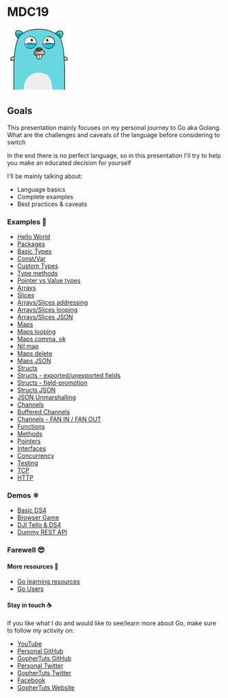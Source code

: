 # MDC19

<img src="https://github.com/steevehook/mdc19/raw/master/gophertuts.svg?sanitize=true" width="150px"/>

## Goals

This presentation mainly focuses on my personal journey
to Go aka Golang. What are the challenges and caveats of the
language before considering to switch

In the end there is no perfect language, so in this presentation
I'll try to help you make an educated decision for
yourself

I'll be mainly talking about:

- Language basics
- Complete examples
- Best practices & caveats

### Examples 🚀

- [Hello World](https://github.com/steevehook/mdc19/blob/master/examples/hello-world)
- [Packages](https://github.com/steevehook/mdc19/blob/master/examples/packages)
- [Basic Types](https://github.com/steevehook/mdc19/blob/master/examples/basic-types)
- [Const/Var](https://github.com/steevehook/mdc19/blob/master/examples/const-var)
- [Custom Types](https://github.com/steevehook/mdc19/blob/master/examples/custom-types)
- [Type methods](https://github.com/steevehook/mdc19/blob/master/examples/type-methods)
- [Pointer vs Value types](https://github.com/steevehook/mdc19/blob/master/examples/pointer-vs-value)
- [Arrays](https://github.com/steevehook/mdc19/blob/master/examples/arrays)
- [Slices](https://github.com/steevehook/mdc19/blob/master/examples/slices)
- [Arrays/Slices addressing](https://github.com/steevehook/mdc19/blob/master/examples/arrays-slices-addressing)
- [Arrays/Slices looping](https://github.com/steevehook/mdc19/blob/master/examples/arrays-slices-looping)
- [Arrays/Slices JSON](https://github.com/steevehook/mdc19/blob/master/examples/arrays-slices-json)
- [Maps](https://github.com/steevehook/mdc19/blob/master/examples/maps)
- [Maps looping](https://github.com/steevehook/mdc19/blob/master/examples/maps-looping)
- [Maps comma, ok](https://github.com/steevehook/mdc19/blob/master/examples/maps-comma-ok)
- [Nil map](https://github.com/steevehook/mdc19/blob/master/examples/nil-map)
- [Maps delete](https://github.com/steevehook/mdc19/blob/master/examples/maps-delete)
- [Maps JSON](https://github.com/steevehook/mdc19/blob/master/examples/maps-json)
- [Structs](https://github.com/steevehook/mdc19/blob/master/examples/structs)
- [Structs - exported/unexported fields](https://github.com/steevehook/mdc19/blob/master/examples/structs-exported-unexported)
- [Structs - field-promotion](https://github.com/steevehook/mdc19/blob/master/examples/structs-field-promotion)
- [Structs JSON](https://github.com/steevehook/mdc19/blob/master/examples/structs-json)
- [JSON Unmarshalling](https://github.com/steevehook/mdc19/blob/master/examples/json-unmarshal)
- [Channels](https://github.com/steevehook/mdc19/blob/master/examples/channels)
- [Buffered Channels](https://github.com/steevehook/mdc19/blob/master/examples/buffered-channels)
- [Channels - FAN IN / FAN OUT](https://github.com/steevehook/mdc19/blob/master/examples/channels-fan-in-fan-out)
- [Functions](https://github.com/steevehook/mdc19/blob/master/examples/functions)
- [Methods](https://github.com/steevehook/mdc19/blob/master/examples/methods)
- [Pointers](https://github.com/steevehook/mdc19/blob/master/examples/pointers)
- [Interfaces](https://github.com/steevehook/mdc19/blob/master/examples/interfaces)
- [Concurrency](https://github.com/steevehook/mdc19/blob/master/examples/concurrency)
- [Testing](https://github.com/steevehook/mdc19/blob/master/examples/testing)
- [TCP](https://github.com/steevehook/mdc19/blob/master/examples/tcp)
- [HTTP](https://github.com/steevehook/mdc19/blob/master/examples/http)

### Demos ⚛

- [Basic DS4](https://github.com/steevehook/mdc19/blob/master/demos/basic-ds4)
- [Browser Game](https://github.com/steevehook/mdc19/blob/master/demos/browser-game)
- [DJI Tello & DS4](https://github.com/steevehook/mdc19/blob/master/demos/dji-tello-ds4)
- [Dummy REST API](https://github.com/steevehook/mdc19/blob/master/demos/dji-tello-ds4)

### Farewell 😎

#### More resources 📖

- [Go learning resources](https://github.com/gophertuts/go-basics/tree/master/go-learning-resources)
- [Go Users](https://github.com/golang/go/wiki/GoUsers)

#### Stay in touch ☕

If you like what I do and would like to see/learn more
about Go, make sure to follow my activity on:

- [YouTube](https://www.youtube.com/c/GopherTuts)
- [Personal GitHub](https://github.com/steevehook)
- [GopherTuts GitHub](https://github.com/gophertuts)
- [Personal Twitter](https://twitter.com/steevehook)
- [GopherTuts Twitter](https://twitter.com/GopherTuts)
- [Facebook](https://www.facebook.com/steevehookmd)
- [GopherTuts Website](https://www.youtube.com/c/GopherTuts)
